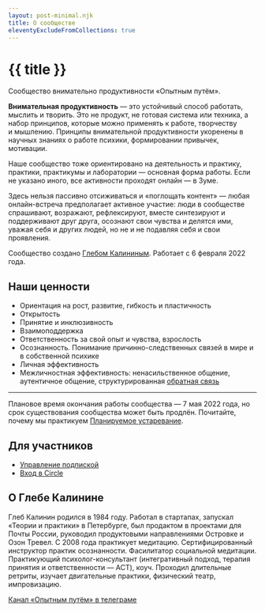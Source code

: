 ```yaml
---
layout: post-minimal.njk
title: О сообществе
eleventyExcludeFromCollections: true
---
```


# {{ title }}

Сообщество внимательно продуктивности «Опытным путём».

**Внимательная продуктивность** — это устойчивый способ работать, мыслить и творить. Это не продукт, не готовая система или техника, а набор принципов, которые можно применять к работе, творчеству и мышлению. Принципы внимательной продуктивности укоренены в научных знаниях о работе психики, формировании привычек, мотивации.

Наше сообщество тоже ориентировано на деятельность и практику, практики, практикумы и лаборатории — основная форма работы. Если не указано иного, все активности проходят онлайн — в Зуме.

Здесь нельзя пассивно отсиживаться и «поглощать контент» — любая онлайн-встреча предполагает активное участие: люди в сообществе спрашивают, возражают, рефлексируют, вместе синтезируют и поддерживают друг друга, осознают свои чувства и делятся ими, уважая себя и других людей, но не и не подавляя себя и свои проявления.

 Сообщество создано [Глебом Калининым](https://glebkalinin.ru). Работает с 6 февраля 2022 года.

## Наши ценности

* Ориентация на рост, развитие, гибкость и пластичность
* Открытость
* Принятие и инклюзивность
* Взаимоподдержка
* Ответственность за свой опыт и чувства, взрослость
* Осознанность. Понимание причинно-следственных связей в мире и в собственной психике
* Личная эффективность
* Межличностная эффективность: ненасильственное общение, аутентичное общение, структурированная [обратная связь](/feedback/)


---

Плановое время окончания работы сообщества — 7 мая 2022 года, но срок существования сообщества может быть продлён. Почитайте, почему мы практикуем [Планируемое устаревание](/planned-obsolescence/).

## Для участников

* [Управление подпиской](https://paywall.pw/)
* [Вход в Circle](http://community.experiment.ru/)


## О Глебе Калинине

Глеб Калинин родился в 1984 году. Работал в стартапах, запускал «Теории и практики» в Петербурге, был продактом в проектами для Почты России, руководил продуктовыми направлениями Островке и Озон Тревел. С 2008 года практикует медитацию. Сертифицированный инструктор практик осознанности. Фасилитатор социальной медитации. Практикующий психолог-консультант (интегративный подход, терапия принятия и ответственности — ACT), коуч. Проходил длительные ретриты, изучает двигательные практики, физический театр, импровизацию.

[Канал «Опытным путём» в телеграме](https://t.me/Experimentally)
[]()
